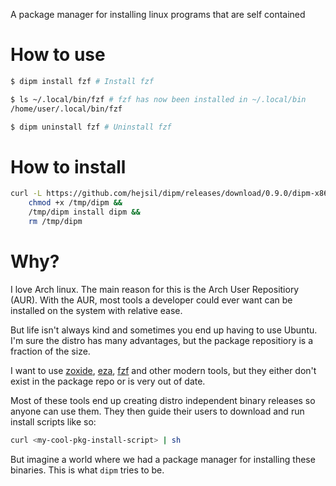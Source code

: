 A package manager for installing linux programs that are self contained

# How to use

```sh
$ dipm install fzf # Install fzf

$ ls ~/.local/bin/fzf # fzf has now been installed in ~/.local/bin
/home/user/.local/bin/fzf

$ dipm uninstall fzf # Uninstall fzf
```

# How to install

```sh
curl -L https://github.com/hejsil/dipm/releases/download/0.9.0/dipm-x86_64-linux-musl > /tmp/dipm &&
    chmod +x /tmp/dipm &&
    /tmp/dipm install dipm &&
    rm /tmp/dipm
```

# Why?

I love Arch linux. The main reason for this is the Arch User Repositiory (AUR). With the AUR, most
tools a developer could ever want can be installed on the system with relative ease.

But life isn't always kind and sometimes you end up having to use Ubuntu. I'm sure the distro has
many advantages, but the package repositiory is a fraction of the size.

I want to use [zoxide](https://github.com/ajeetdsouza/zoxide),
[eza](https://github.com/eza-community/eza), [fzf](https://github.com/junegunn/fzf) and other modern
tools, but they either don't exist in the package repo or is very out of date.

Most of these tools end up creating distro independent binary releases so anyone can use them. They
then guide their users to download and run install scripts like so:

```sh
curl <my-cool-pkg-install-script> | sh
```

But imagine a world where we had a package manager for installing these binaries. This is what `dipm`
tries to be.
